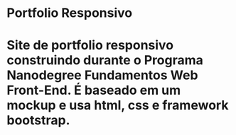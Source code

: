 # Portfolio Responsivo
# Site de portfolio responsivo construindo durante o Programa Nanodegree Fundamentos Web Front-End. É baseado em um mockup e usa html, css e framework bootstrap.
